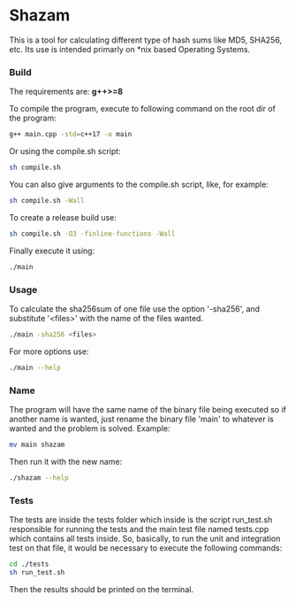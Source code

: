# Shazam
This is a tool for calculating different type of hash sums like MD5, SHA256, etc. Its use is intended primarly on *nix based Operating Systems.

### Build
The requirements are: **g++>=8**  
  
To compile the program, execute to following command on the root dir of the program:

```bash
g++ main.cpp -std=c++17 -o main
```

Or using the compile.sh script:
```bash
sh compile.sh
```

You can also give arguments to the compile.sh script, like, for example:
```bash
sh compile.sh -Wall
```

To create a release build use:

```bash
sh compile.sh -O3 -finline-functions -Wall
```

Finally execute it using:

```bash
./main
```

### Usage

To calculate the sha256sum of one file use the option '-sha256', and substitute '\<files\>' with the name of the files wanted.

```bash
./main -sha256 <files>
```

For more options use:

```bash
./main --help
```

### Name
The program will have the same name of the binary file being executed so if another name is wanted, just rename the binary file 'main' to whatever is wanted and the problem is solved. Example:

```bash
mv main shazam
```

Then run it with the new name:

```bash
./shazam --help
```

### Tests

The tests are inside the tests folder which inside is the script run_test.sh responsible for running the tests
and the main test file named tests.cpp which contains all tests inside. So, basically, to run the unit and integration test on that file,
it would be necessary to execute the following commands:

```bash
cd ./tests
sh run_test.sh
```

Then the results should be printed on the terminal.

